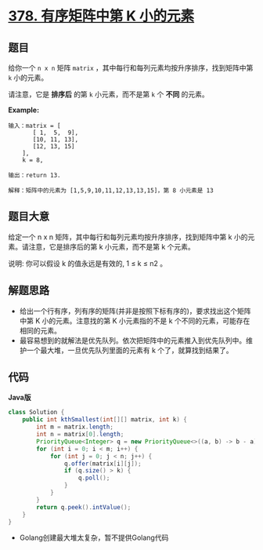 # [378. 有序矩阵中第 K 小的元素](https://leetcode-cn.com/problems/kth-smallest-element-in-a-sorted-matrix/)


## 题目

给你一个 `n x n` 矩阵 `matrix` ，其中每行和每列元素均按升序排序，找到矩阵中第 `k` 小的元素。

请注意，它是 **排序后** 的第 `k` 小元素，而不是第 `k` 个 **不同** 的元素。


**Example:**
```
输入：matrix = [
       [ 1,  5,  9],
       [10, 11, 13],
       [12, 13, 15]
    ],
    k = 8,
    
输出：return 13.

解释：矩阵中的元素为 [1,5,9,10,11,12,13,13,15]，第 8 小元素是 13
```

## 题目大意

给定一个 n x n 矩阵，其中每行和每列元素均按升序排序，找到矩阵中第 k 小的元素。请注意，它是排序后的第 k 小元素，而不是第 k 个元素。


说明:
你可以假设 k 的值永远是有效的, 1 ≤ k ≤ n2 。


## 解题思路


- 给出一个行有序，列有序的矩阵(并非是按照下标有序的)，要求找出这个矩阵中第 K 小的元素。注意找的第 K 小元素指的不是 k 个不同的元素，可能存在相同的元素。
- 最容易想到的就解法是优先队列。依次把矩阵中的元素推入到优先队列中。维护一个最大堆，一旦优先队列里面的元素有 k 个了，就算找到结果了。

## 代码

**Java版**

```java
class Solution {
    public int kthSmallest(int[][] matrix, int k) {
        int m = matrix.length;
        int n = matrix[0].length;
        PriorityQueue<Integer> q = new PriorityQueue<>((a, b) -> b - a);
        for (int i = 0; i < m; i++) {
            for (int j = 0; j < n; j++) {
                q.offer(matrix[i][j]);
                if (q.size() > k) {
                    q.poll();
                }
            }
        }
        return q.peek().intValue();
    }
}
```

- Golang创建最大堆太复杂，暂不提供Golang代码
